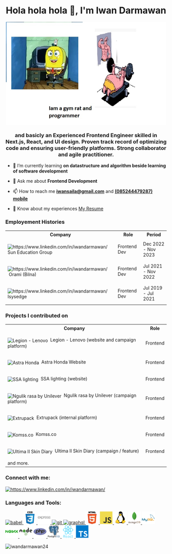 <h1 align="center">Hola hola hola 👋, I'm Iwan Darmawan</h1>
<p align="center"><img align="center" src="https://raw.githubusercontent.com/iwandarmawan24/iwandarmawan24/main/normal_spongebob4.jpg" alt="https://www.linkedin.com/in/iwandarmawan/" height="320" width="500" /></p>
<h3 align="center">and basicly an Experienced Frontend Engineer skilled in Next.js, React, and UI design. Proven track record of optimizing code and ensuring user-friendly platforms. Strong collaborator and agile practitioner.</h3>

- 🌱 I’m currently learning **on datastructure and algorithm beside learning of software development**

- 💬 Ask me about **Frontend Development**

- 📫 How to reach me **iwansaila@gmail.com** and [**(085244479287) mobile**](https://wa.me/085244479287?text=Halo,%20Iwan!!)

- 📄 Know about my experiences [My Resume](https://drive.google.com/file/d/1oqok1OetnbptQta3cEM7htNWdqFNPCge/view?usp=sharing)
<h3 align="left">Employement Histories</h3>
<table>  
<tr>  
<th>Company</th>  
<th>Role</th>  
<th>Period</th>  
</tr>  
<tr>  
<td><p align="left">
<img align="center" src="https://raw.githubusercontent.com/iwandarmawan24/portofiles/main/sunedu.jpg" alt="https://www.linkedin.com/in/iwandarmawan/" height="30" width="50" /></a>&nbsp; Sun Education Group 
</p></td>  
<td>Frontend Dev</td>  
<td>Dec 2022 - Nov 2023</td>  
</tr>  
<tr>  
<td><p align="left"><img align="center" src="https://raw.githubusercontent.com/iwandarmawan24/portofiles/main/orami.jpg" alt="https://www.linkedin.com/in/iwandarmawan/" height="35" width="45" /></a> &nbsp;Orami (Bilna)
</p>
</td>  
<td>Frontend Dev</td>  
<td>Jul 2021 - Nov 2022</td>  
</tr>  
<tr>  
<td><p align="left">
<img align="center" src="https://raw.githubusercontent.com/iwandarmawan24/portofiles/main/isysedge.jpg" alt="https://www.linkedin.com/in/iwandarmawan/" height="35" width="35" /></a>&nbsp; Isysedge
</p></td>  
<td>Frontend Dev</td>  
<td>Jul 2019 - Jul 2021</td>  
</tr>  
</table>

<h3 align="left">Projects I contributed on</h3>
<table>  <tr>  <th>Company</th>  <th>Role</th>  </tr>  <tr>  <td>  <p align="left">  <img align="center" src="https://raw.githubusercontent.com/iwandarmawan24/portofiles/main/legion-lenovo.png" alt="Legion - Lenovo" height="15" width="40" />&nbsp; Legion - Lenovo (website and campaign platform) </p>  </td>  <td>Frontend</td>  </tr>  <tr>  <td>  <p align="left">  <img align="center" src="https://raw.githubusercontent.com/iwandarmawan24/portofiles/0d60aeeea53e1ddba9c8ec1a113ba405341968d5/astra-honda.svg" alt="Astra Honda" height="25" width="50" />&nbsp; Astra Honda Website </p>  </td>  <td>Frontend</td>  </tr>  <tr>  <td>  <p align="left">  <img align="center" src="https://raw.githubusercontent.com/iwandarmawan24/portofiles/main/ssa-lightning.png" alt="SSA lighting" height="40" width="60" />&nbsp; SSA lighting (website) </p>  </td>  <td>Frontend</td>  </tr>  <tr>  <td>  <p align="left">  <img align="center" src="https://raw.githubusercontent.com/iwandarmawan24/portofiles/main/ufs.png" alt="Ngulik rasa by Unilever" height="20" width="55" />&nbsp; Ngulik rasa by Unilever (campaign platform) </p>  </td>  <td>Frontend</td>  </tr>  <tr>  <td>  <p align="left">  <img align="center" src="https://raw.githubusercontent.com/iwandarmawan24/portofiles/main/extrupack.png" alt="Extrupack" height="20" width="55" />&nbsp; Extrupack (internal platform) </p>  </td>  <td>Frontend</td>  </tr>  <tr>  <td>  <p align="left">  <img align="center" src="https://raw.githubusercontent.com/iwandarmawan24/portofiles/main/komms.png" alt="Komss.co" height="20" width="60" />&nbsp; Komss.co </p>  </td>  <td>Frontend</td>  </tr>  <tr>  <td>  <p align="left">  <img align="center" src="https://raw.githubusercontent.com/iwandarmawan24/portofiles/main/ultima-ii.png" alt="Ultima II Skin Diary" height="25" width="25" />&nbsp; Ultima II Skin Diary (campaign / feature) </p>  </td>  <td>Frontend</td>  </tr>  <tr>  <td>and more.</td>   </tr>  </table>
<h3 align="left">Connect with me:</h3>
<p align="left">
<a href="https://linkedin.com/in/https://www.linkedin.com/in/iwandarmawan/" target="blank"><img align="center" src="https://raw.githubusercontent.com/rahuldkjain/github-profile-readme-generator/master/src/images/icons/Social/linked-in-alt.svg" alt="https://www.linkedin.com/in/iwandarmawan/" height="30" width="40" /></a>
</p>

<h3 align="left">Languages and Tools:</h3>
<p align="left"> <a href="https://babeljs.io/" target="_blank" rel="noreferrer"> <img src="https://www.vectorlogo.zone/logos/babeljs/babeljs-icon.svg" alt="babel" width="40" height="40"/> </a> <a href="https://www.w3schools.com/css/" target="_blank" rel="noreferrer"> <img src="https://raw.githubusercontent.com/devicons/devicon/master/icons/css3/css3-original-wordmark.svg" alt="css3" width="40" height="40"/> </a> <a href="https://expressjs.com" target="_blank" rel="noreferrer"> <img src="https://raw.githubusercontent.com/devicons/devicon/master/icons/express/express-original-wordmark.svg" alt="express" width="40" height="40"/> </a> <a href="https://git-scm.com/" target="_blank" rel="noreferrer"> <img src="https://www.vectorlogo.zone/logos/git-scm/git-scm-icon.svg" alt="git" width="40" height="40"/> </a> <a href="https://graphql.org" target="_blank" rel="noreferrer"> <img src="https://www.vectorlogo.zone/logos/graphql/graphql-icon.svg" alt="graphql" width="40" height="40"/> </a> <a href="https://www.w3.org/html/" target="_blank" rel="noreferrer"> <img src="https://raw.githubusercontent.com/devicons/devicon/master/icons/html5/html5-original-wordmark.svg" alt="html5" width="40" height="40"/> </a> <a href="https://developer.mozilla.org/en-US/docs/Web/JavaScript" target="_blank" rel="noreferrer"> <img src="https://raw.githubusercontent.com/devicons/devicon/master/icons/javascript/javascript-original.svg" alt="javascript" width="40" height="40"/> </a> <a href="https://www.linux.org/" target="_blank" rel="noreferrer"> <img src="https://raw.githubusercontent.com/devicons/devicon/master/icons/linux/linux-original.svg" alt="linux" width="40" height="40"/> </a> <a href="https://www.mongodb.com/" target="_blank" rel="noreferrer"> <img src="https://raw.githubusercontent.com/devicons/devicon/master/icons/mongodb/mongodb-original-wordmark.svg" alt="mongodb" width="40" height="40"/> </a> <a href="https://www.mysql.com/" target="_blank" rel="noreferrer"> <img src="https://raw.githubusercontent.com/devicons/devicon/master/icons/mysql/mysql-original-wordmark.svg" alt="mysql" width="40" height="40"/> </a> <a href="https://www.nginx.com" target="_blank" rel="noreferrer"> <img src="https://raw.githubusercontent.com/devicons/devicon/master/icons/nginx/nginx-original.svg" alt="nginx" width="40" height="40"/> </a> <a href="https://nodejs.org" target="_blank" rel="noreferrer"> <img src="https://raw.githubusercontent.com/devicons/devicon/master/icons/nodejs/nodejs-original-wordmark.svg" alt="nodejs" width="40" height="40"/> </a> <a href="https://www.php.net" target="_blank" rel="noreferrer"> <img src="https://raw.githubusercontent.com/devicons/devicon/master/icons/php/php-original.svg" alt="php" width="40" height="40"/> </a> <a href="https://www.postgresql.org" target="_blank" rel="noreferrer"> <img src="https://raw.githubusercontent.com/devicons/devicon/master/icons/postgresql/postgresql-original-wordmark.svg" alt="postgresql" width="40" height="40"/> </a> <a href="https://reactjs.org/" target="_blank" rel="noreferrer"> <img src="https://raw.githubusercontent.com/devicons/devicon/master/icons/react/react-original-wordmark.svg" alt="react" width="40" height="40"/> </a> <a href="https://www.typescriptlang.org/" target="_blank" rel="noreferrer"> <img src="https://raw.githubusercontent.com/devicons/devicon/master/icons/typescript/typescript-original.svg" alt="typescript" width="40" height="40"/> </a> </p>

<p><img align="center" src="https://github-readme-stats.vercel.app/api/top-langs?username=iwandarmawan24&show_icons=true&locale=en&layout=compact" alt="iwandarmawan24" /></p>
